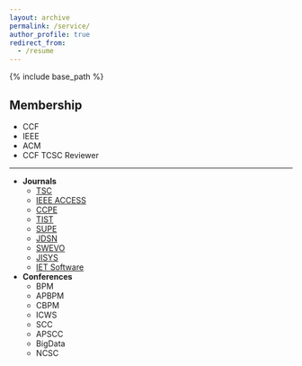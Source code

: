 ```yaml
---
layout: archive
permalink: /service/
author_profile: true
redirect_from:
  - /resume
---
```


{% include base_path %}

Membership
------
* CCF
* IEEE
* ACM
* CCF TCSC
Reviewer
------
* **Journals**
  * [TSC](https://www.computer.org/csdl/journal/sc)
  * [IEEE ACCESS](https://ieeeaccess.ieee.org)
  * [CCPE](https://onlinelibrary.wiley.com/journal/15320634)
  * [TIST](https://tist.acm.org/)
  * [SUPE](https://www.springer.com/computer/swe/journal/11227)
  * [JDSN](https://journals.sagepub.com/home/dsn)
  * [SWEVO](https://www.journals.elsevier.com/swarm-and-evolutionary-computation)
  * [JISYS](https://onlinelibrary.wiley.com/journal/1098111x)
  * [IET Software](https://ieeexplore.ieee.org/xpl/RecentIssue.jsp?punumber=4124007)
* **Conferences**
  * BPM
  * APBPM
  * CBPM
  * ICWS
  * SCC
  * APSCC
  * BigData
  * NCSC
